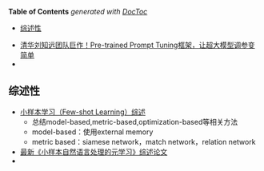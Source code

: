 <!-- START doctoc generated TOC please keep comment here to allow auto update -->
<!-- DON'T EDIT THIS SECTION, INSTEAD RE-RUN doctoc TO UPDATE -->
**Table of Contents**  *generated with [DocToc](https://github.com/thlorenz/doctoc)*

- [综述性](#综述性)

<!-- END doctoc generated TOC please keep comment here to allow auto update -->


- [清华刘知远团队巨作！Pre-trained Prompt Tuning框架，让超大模型调参变简单](https://mp.weixin.qq.com/s?__biz=MzIxODM4MjA5MA==&mid=2247504370&idx=1&sn=e60ebc2f9fc5275b37a9deeebd50c677&chksm=97e9fb97a09e72813e0948b4b4c40dbd94b8af77977adea57b548536ad412a3540281f4682e0&mpshare=1&scene=1&srcid=1122Qjs3ecC4L5eWfopbmdIf&sharer_sharetime=1637567547347&sharer_shareid=9d627645afe156ff11b0a8519d982bcd&exportkey=A%2BtWrrKsZMbybvndIh5ORIE%3D&pass_ticket=FVXzVd6yWxG%2B0cVb1fBXuMn3sRqbaPHr1VXt2A%2BQ1R%2FpI%2Fpfv01eV0arVDwW0wda&wx_header=0#rd)
- 


## 综述性

- [小样本学习（Few-shot Learning）综述](https://zhuanlan.zhihu.com/p/61215293)
  - 总结model-based,metric-based,optimization-based等相关方法
  - model-based：使用external memory
  - metric based：siamese network，match network，relation network
- [最新《小样本自然语言处理的元学习》综述论文](https://mp.weixin.qq.com/s?__biz=MzU2OTA0NzE2NA==&mid=2247532727&idx=5&sn=cc0de7e47dc9216d7f29bb81c46fdca3&chksm=fc86a1a4cbf128b2db3c3d2c164620de29f103714595e48f2482415726a42038b6f19d35ac0b&mpshare=1&scene=24&srcid=07315jMbaBLUv500aiiGK2K2&sharer_sharetime=1596189618583&sharer_shareid=9d627645afe156ff11b0a8519d982bcd&exportkey=A9Ar%2B%2BYLhXEtDDtsMZwbR8E%3D&pass_ticket=IL%2BeHRprAt5yAlLjjC250jaLkeHDOYyDyV4vRbYX%2F0r7c3KJ%2FwPqrBhOiTesV9Z9&wx_header=0#rd)
- 